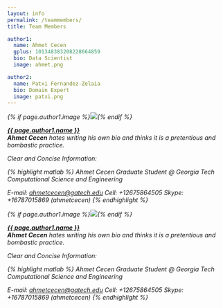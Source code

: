 ```yaml
---
layout: info
permalink: /teammembers/
title: Team Members

author1:
  name: Ahmet Cecen
  gplus: 101348383208228664859
  bio: Data Scientist
  image: ahmet.png

author2:
  name: Patxi Fernandez-Zelaia
  bio: Domain Expert
  image: patxi.png
---
```


<div>
<address>
{% if page.author1.image %}<img src="/images/{{ page.author1.image }}">{% endif %}
<p><strong><a rel="author1" href="https://plus.google.com/{{ page.author1.gplus }}" title="{{ page.author1_name }}" target="_blank">{{ page.author1.name }}</a></strong><br>
<span class="muted"><strong>Ahmet Cecen</strong> hates writing his own bio and thinks it is a pretentious and bombastic practice.


Clear and Concise Information:

{% highlight matlab %}
Ahmet Cecen
Graduate Student @ Georgia Tech 
Computational Science and Engineering

E-mail: ahmetcecen@gatech.edu
Cell: +12675864505
Skype: +16787015869 (ahmetcecen)
{% endhighlight %}</span>
</p>


{% if page.author1.image %}<img src="/images/{{ page.author1.image }}">{% endif %}
<p><strong><a rel="author1" href="https://plus.google.com/{{ page.author1.gplus }}" title="{{ page.author1_name }}" target="_blank">{{ page.author1.name }}</a></strong><br>
<span class="muted"><strong>Ahmet Cecen</strong> hates writing his own bio and thinks it is a pretentious and bombastic practice.


Clear and Concise Information:

{% highlight matlab %}
Ahmet Cecen
Graduate Student @ Georgia Tech 
Computational Science and Engineering

E-mail: ahmetcecen@gatech.edu
Cell: +12675864505
Skype: +16787015869 (ahmetcecen)
{% endhighlight %}</span>
</p>
</address>
</div>


